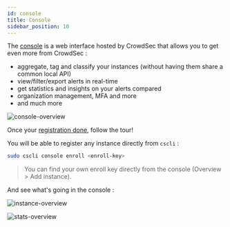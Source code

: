 ```yaml
---
id: console
title: Console
sidebar_position: 10
---
```


The [console](https://app.crowdsec.net) is a web interface hosted by CrowdSec that allows you to get even more from CrowdSec :
 - aggregate, tag and classify your instances (without having them share a common local API)
 - view/filter/export alerts in real-time
 - get statistics and insights on your alerts compared
 - organization management, MFA and more
 - and much more

![console-overview](/img/console-overview.png)

Once your [registration done](https://app.crowdsec.net/signup), follow the tour!


You will be able to register any instance directly from `cscli` :

```bash
sudo cscli console enroll <enroll-key>
```

> You can find your own enroll key directly from the console (Overview > Add instance).

And see what's going in the console :

![instance-overview](/img/console-instance-overview.png)



![stats-overview](/img/console-stats-overview.png)
